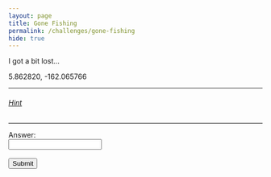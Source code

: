 ```yaml
---
layout: page
title: Gone Fishing
permalink: /challenges/gone-fishing
hide: true
---
```


I got a bit lost...  

5.862820, -162.065766

---

###### [Hint](../challenges/gone-fishing-HINT/)

<!-- Answer - Snapper -->

---

<form>
    <label for="answer">Answer:</label><br>
    <input type="text" id="submission" name="submission"><br><br>
    <input type="submit" value="Submit" onclick="javascript:checkAnswer('gone-fishing', document.getElementById('submission').value)">
</form>